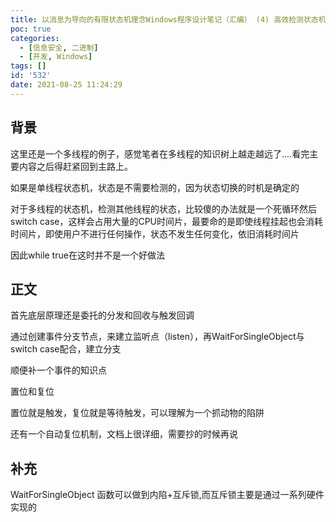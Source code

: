 ```yaml
---
title: 以消息为导向的有限状态机理念Windows程序设计笔记（汇编） (4) 高效检测状态机某一状态的方法
poc: true
categories:
  - [信息安全, 二进制]
  - [开发, Windows]
tags: []
id: '532'
date: 2021-08-25 11:24:29
---
```


## 背景

这里还是一个多线程的例子，感觉笔者在多线程的知识树上越走越远了....看完主要内容之后得赶紧回到主路上。

如果是单线程状态机，状态是不需要检测的，因为状态切换的时机是确定的

对于多线程的状态机，检测其他线程的状态，比较傻的办法就是一个死循环然后switch case，这样会占用大量的CPU时间片，最要命的是即使线程挂起也会消耗时间片，即使用户不进行任何操作，状态不发生任何变化，依旧消耗时间片

因此while true在这时并不是一个好做法

## 正文

首先底层原理还是委托的分发和回收与触发回调

通过创建事件分支节点，来建立监听点（listen），再WaitForSingleObject与switch case配合，建立分支

顺便补一个事件的知识点

置位和复位

置位就是触发，复位就是等待触发，可以理解为一个抓动物的陷阱

还有一个自动复位机制，文档上很详细，需要抄的时候再说

## 补充

WaitForSingleObject 函数可以做到内陷+互斥锁,而互斥锁主要是通过一系列硬件实现的